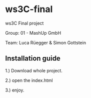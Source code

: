 # ws3C-final
ws3C Final project

Group: 01 - MashUp GmbH

Team: Luca Rüegger & Simon Gottstein



## Installation guide

1.) Download whole project.

2.) open the index.html

3.) enjoy.
